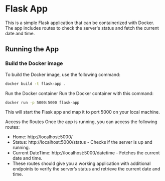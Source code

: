 # Flask App

This is a simple Flask application that can be containerized with Docker. The app includes routes to check the server's status and fetch the current date and time.

## Running the App

### Build the Docker image

To build the Docker image, use the following command:

```bash
docker build -t flask-app .
```

Run the Docker container
Run the Docker container with this command:

```bash
docker run -p 5000:5000 flask-app
```
This will start the Flask app and map it to port 5000 on your local machine.

Access the Routes
Once the app is running, you can access the following routes:

* Home: http://localhost:5000/ </br>
* Status: http://localhost:5000/status - Checks if the server is up and running. </br>
* Current DateTime: http://localhost:5000/datetime - Fetches the current date and time. </br>
* These routes should give you a working application with additional endpoints to verify the server’s status and retrieve the current date and time. </br>
